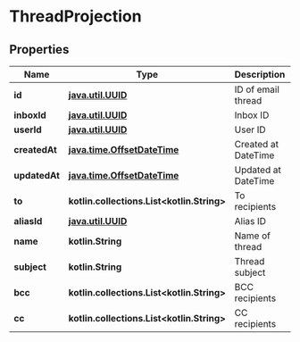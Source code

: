 
# ThreadProjection

## Properties
Name | Type | Description | Notes
------------ | ------------- | ------------- | -------------
**id** | [**java.util.UUID**](java.util.UUID) | ID of email thread | 
**inboxId** | [**java.util.UUID**](java.util.UUID) | Inbox ID | 
**userId** | [**java.util.UUID**](java.util.UUID) | User ID | 
**createdAt** | [**java.time.OffsetDateTime**](java.time.OffsetDateTime) | Created at DateTime | 
**updatedAt** | [**java.time.OffsetDateTime**](java.time.OffsetDateTime) | Updated at DateTime | 
**to** | **kotlin.collections.List&lt;kotlin.String&gt;** | To recipients | 
**aliasId** | [**java.util.UUID**](java.util.UUID) | Alias ID | 
**name** | **kotlin.String** | Name of thread |  [optional]
**subject** | **kotlin.String** | Thread subject |  [optional]
**bcc** | **kotlin.collections.List&lt;kotlin.String&gt;** | BCC recipients |  [optional]
**cc** | **kotlin.collections.List&lt;kotlin.String&gt;** | CC recipients |  [optional]



